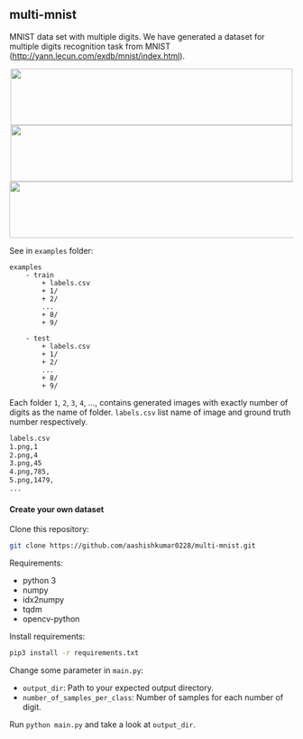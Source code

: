 ## multi-mnist
MNIST data set with multiple digits. We have generated a
dataset for multiple digits recognition task from MNIST (http://yann.lecun.com/exdb/mnist/index.html).
<p align="center"> 
	<img src="examples/train/5/42.png" width="500" height="100">
  	<img src="examples/train/5/46.png" width="500" height="100">
  	<img src="examples/train/8/70.png" width="800" height="100">
</p>


See in `examples` folder:

```
examples
    - train
        + labels.csv
        + 1/
        + 2/
        ...
        + 8/
        + 9/
        
    - test
        + labels.csv
        + 1/
        + 2/
        ...
        + 8/
        + 9/    
```
Each folder `1`, `2`, `3`, `4`, ..., contains generated
images with exactly number of digits as the name of folder. `labels.csv`
list name of image and ground truth number respectively.
```bash
labels.csv
1.png,1
2.png,4
3.png,45
4.png,785,
5.png,1479,
...

``` 

#### Create your own dataset

Clone this repository:
```bash
git clone https://github.com/aashishkumar0228/multi-mnist.git
```
Requirements:

- python 3
- numpy
- idx2numpy
- tqdm
- opencv-python

Install requirements:
```bash
pip3 install -r requirements.txt
```

Change some parameter in `main.py`:

- `output_dir`: Path to your expected output directory.
- `number_of_samples_per_class`: Number of samples for each number of digit.

Run `python main.py` and take a look at `output_dir`.

